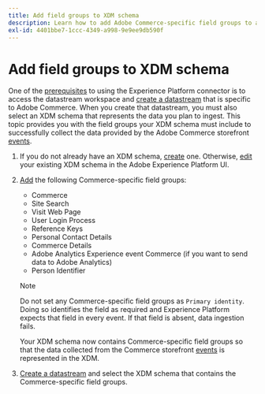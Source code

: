 ```yaml
---
title: Add field groups to XDM schema
description: Learn how to add Adobe Commerce-specific field groups to an XDM schema.
exl-id: 4401bbe7-1ccc-4349-a998-9e9ee9db590f
---
```

# Add field groups to XDM schema

One of the [prerequisites](overview.md#prereqs) to using the Experience Platform connector is to access the datastream workspace and [create a datastream](https://experienceleague.adobe.com/docs/experience-platform/edge/datastreams/overview.html?lang=en) that is specific to Adobe Commerce. When you create that datastream, you must also select an XDM schema that represents the data you plan to ingest. This topic provides you with the field groups your XDM schema must include to successfully collect the data provided by the Adobe Commerce storefront [events](events.md).

1. If you do not already have an XDM schema, [create](https://experienceleague.adobe.com/docs/experience-platform/xdm/ui/resources/schemas.html?lang=en#create) one. Otherwise, [edit](https://experienceleague.adobe.com/docs/experience-platform/xdm/ui/resources/schemas.html?lang=en#edit) your existing XDM schema in the Adobe Experience Platform UI.

1. [Add](https://experienceleague.adobe.com/docs/experience-platform/xdm/ui/resources/schemas.html?lang=en#add-field-groups) the following Commerce-specific field groups:
    
    - Commerce
    - Site Search 
    - Visit Web Page
    - User Login Process
    - Reference Keys
    - Personal Contact Details 
    - Commerce Details
    - Adobe Analytics Experience event Commerce (if you want to send data to Adobe Analytics)
    - Person Identifier
    
    >[!NOTE]
    >
    > Do not set any Commerce-specific field groups as `Primary identity`. Doing so identifies the field as required and Experience Platform expects that field in every event. If that field is absent, data ingestion fails.
    
    Your XDM schema now contains Commerce-specific field groups so that the data collected from the Commerce storefront [events](events.md) is represented in the XDM.

1. [Create a datastream](https://experienceleague.adobe.com/docs/experience-platform/edge/datastreams/overview.html) and select the XDM schema that contains the Commerce-specific field groups.

